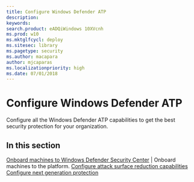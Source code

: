 ```yaml
---
title: Configure Windows Defender ATP 
description: 
keywords: 
search.product: eADQiWindows 10XVcnh
ms.prod: w10
ms.mktglfcycl: deploy
ms.sitesec: library
ms.pagetype: security
ms.author: macapara
author: mjcaparas
ms.localizationpriority: high
ms.date: 07/01/2018
---
```


# Configure Windows Defender ATP 

Configure all the Windows Defender ATP capabilities to get the best security protection for your organization. 


## In this section 
[Onboard machines to Windows Defender Security Center](windows-defender-atp/onboard-configure-windows-defender-advanced-threat-protection) | Onboard machines to the platform.
[Configure attack surface reduction capabilities](configure-attack-surface-reduction.md)
[Configure next generation protection]()
